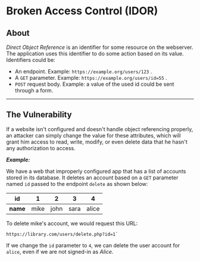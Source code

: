 
# Broken Access Control (IDOR)


## About

*Direct Object Reference* is an identifier for some resource on the webserver. The application uses this identifier to do some action based on its value. Identifiers could be:
- An endpoint. Example: `https://example.org/users/123` .
- A `GET` parameter. Example: `https://example.org/users/id=55` .
- `POST` request body. Example: a value of the used id could be sent through a form.

---
## The Vulnerability

If a website isn't configured and doesn't handle object referencing properly, an attacker can simply change the value for these attributes, which will grant him access to read, write, modify, or even delete data that he hasn't any authorization to access. 

***Example:***

We have a web that improperly configured app that has a list of accounts stored in its database. It deletes an account based on a `GET` parameter named `id` passed to the endpoint `delete` as shown below:

| **id** | 1 | 2 | 3 | 4 |
|---|---|---|---|---|
| **name** | mike | john | sara | alice |

To delete mike's account, we would request this URL:
```
https://library.com/users/delete.php?id=1`
```

If we change the `id` parameter to `4`, we can delete the user account for `alice`, even if we are not signed-in as *Alice*.